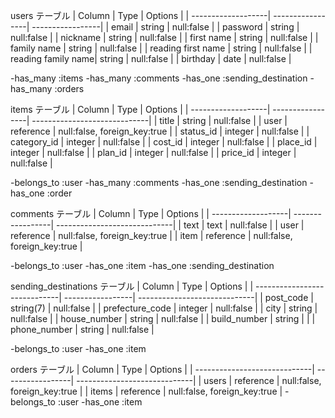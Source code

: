 users テーブル
|  Column            |  Type            |  Options         |
| -------------------| -----------------| -----------------|
| email              | string           | null:false       |
| password           | string           | null:false       |
| nickname           | string           | null:false       |
| first name         | string           | null:false       |
| family name        | string           | null:false       |
| reading first name | string           | null:false       |
| reading family name| string           | null:false       |
| birthday           | date             | null:false       |

-has_many :items
-has_many :comments
-has_one :sending_destination
-has_many :orders

items テーブル
|  Column            |  Type            |  Options                     |
| -------------------| -----------------| -----------------------------|
| title              | string           | null:false                   |
| user               | reference        | null:false, foreign_key:true |
| status_id          | integer          | null:false                   |
| category_id        | integer          | null:false                   |
| cost_id            | integer          | null:false                   |
| place_id           | integer          | null:false                   |
| plan_id            | integer          | null:false                   |
| price_id           | integer          | null:false                   |

-belongs_to :user
-has_many :comments
-has_one :sending_destination
-has_one :order

comments テーブル
|  Column            |  Type            |  Options                     |
| -------------------| -----------------| -----------------------------|
| text               | text             | null:false                   |
| user               | reference        | null:false, foreign_key:true |
| item               | reference        | null:false, foreign_key:true |

-belongs_to :user
-has_one :item
-has_one :sending_destination


sending_destinations テーブル
|  Column                      |  Type            |  Options                     |
| -----------------------------| -----------------| -----------------------------|
| post_code                    | string(7)        | null:false                   |
| prefecture_code              | integer          | null:false                   |
| city                         | string           | null:false                   |
| house_number                 | string           | null:false                   |
| build_number                 | string           |                              |
| phone_number                 | string           | null:false                   |

-belongs_to :user
-has_one :item


orders テーブル
|  Column                      |  Type            |  Options                     |
| -----------------------------| -----------------| -----------------------------|
| users                        | reference        | null:false, foreign_key:true |
| items                        | reference        | null:false, foreign_key:true |
-belongs_to :user
-has_one :item